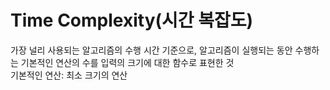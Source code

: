 # Time Complexity(시간 복잡도)

가장 널리 사용되는 알고리즘의 수행 시간 기준으로, 알고리즘이 실행되는 동안 수행하는 기본적인 연산의 수를 입력의 크기에 대한 함수로 표현한 것<br>
기본적인 연산: 최소 크기의 연산


